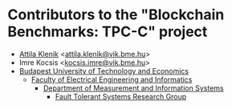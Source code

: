 # Contributors to the "Blockchain Benchmarks: TPC-C" project

* [Attila Klenik](https://github.com/aklenik) &lt;attila.klenik@vik.bme.hu&gt;
* Imre Kocsis &lt;kocsis.imre@vik.bme.hu&gt;
* [Budapest University of Technology and Economics](http://www.bme.hu/?language=en)
  * [Faculty of Electrical Engineering and Informatics](https://www.vik.bme.hu/en/)
    * [Department of Measurement and Information Systems](http://www.mit.bme.hu/eng/)
      * [Fault Tolerant Systems Research Group](https://ftsrg.mit.bme.hu/)